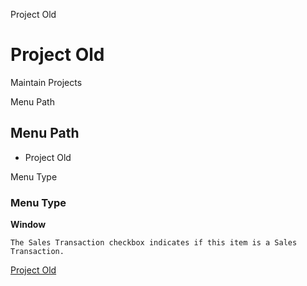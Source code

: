 
Project Old
# Project Old


Maintain Projects

Menu Path
## Menu Path



- Project Old

Menu Type
### Menu Type

**Window**

```
The Sales Transaction checkbox indicates if this item is a Sales Transaction.
```

[Project Old](../../window-project-old.md)